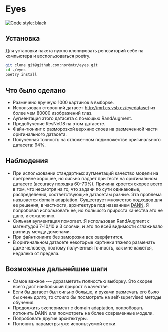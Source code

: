 # Eyes

[![Code style: black](https://img.shields.io/badge/code%20style-black-000000.svg)](https://github.com/psf/black)

## Установка

Для установки пакета нужно клонировать репозиторий себе на компьютера и воспользоваться poetry.

```bash
git clone git@github.com:nordmtr/eyes.git
cd ./eyes
poetry install
```

## Что было сделано

- Размечено вручную 1000 картинок в выборке.
- Использован сторонний датасет http://mrl.cs.vsb.cz/eyedataset из более чем 80000 изображений глаз.
- Аугментация этого датасета с помощью RandAugment.
- Предобучение ResNet18 на этом датасете.
- Файн-тюнинг с разморозкой верхних слоев на размеченной части оригинального датасета.
- Полученная точность на отложенном подмножестве оригинального датасета: 94%.

## Наблюдения

- При использовании стандартных аугментаций качество модели на претрейне хорошее, но сильно падает при тесте на оригинальном датасете (accuracy порядка 60-70%). Причина кроется скорее всего в том, что несмотря на то, что задачи по сути одинаковые, распределения, соответствующие датасетам разные. Эта проблема называется domain adaptation. Существует множество подходов для ее решения, в частности, архитектура под названием [DANN](https://arxiv.org/abs/1505.07818). Я попробовал использовать ее, но большого прироста качества это не дало, к сожалению.
- Сильная аугментация помогает. Я использовал RandAugment с магнитудой 7-10/10 и 3 слоями, и это по всей видимости сглаживало разницу между доменами.
- При файнтюнинге без заморозки все оверфитится.
- В оригинальном датасете некоторые картинки тяжело размечать даже человеку, поэтому полученная точность, как мне кажется, недалека от предела.

## Возможные дальнейшие шаги

- Самое важное --- доразметить полностью выборку. Это скорее всего даст наибольший прирост в качестве.
- Если бы датасет был сильно больше, и руками размечать его было бы очень долго, то стоило бы посмотреть на self-supervised методы обучения.
- Продолжить эксперимент с domain adaptation, попробовать потюнить DANN или посмотреть на более современные модели.
- Попробовать другие архитектуры.
- Потюнить параметры уже используемой сетки.

